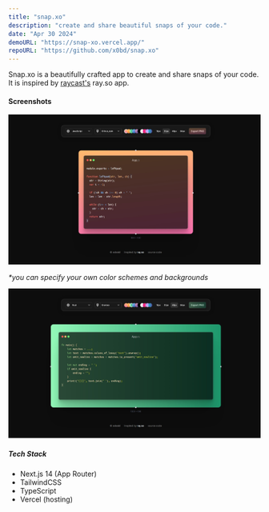 ```yaml
---
title: "snap.xo"
description: "create and share beautiful snaps of your code."
date: "Apr 30 2024"
demoURL: "https://snap-xo.vercel.app/"
repoURL: "https://github.com/x0bd/snap.xo"
---
```


Snap.xo is a beautifully crafted app to create and share snaps of your code. It is inspired by [raycast's](https://raycast.com) ray.so app.

#### Screenshots

![snap.xo](./snap.jpeg)

_\*you can specify your own color schemes and backgrounds_

![snap.xo](./snap2.jpeg)

##### Tech Stack

-   Next.js 14 (App Router)
-   TailwindCSS
-   TypeScript
-   Vercel (hosting)
